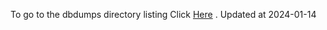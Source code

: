 To go to the dbdumps directory listing Click [Here](https://ipfs.io/ipfs/bafkreiaq4u7vfdicuklfbwdg7wkq32zt5dv7ronjdrzxq3rqeablzpj3ei) . Updated at 2024-01-14